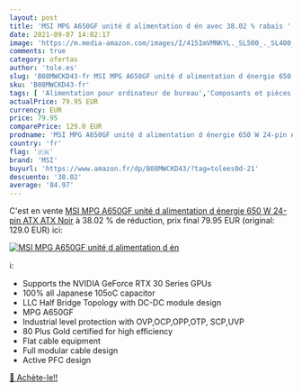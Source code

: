 ```yaml
---
layout: post
title: 'MSI MPG A650GF unité d alimentation d én avec 38.02 % rabais '
date: 2021-09-07 14:02:17
image: 'https://m.media-amazon.com/images/I/415ImVMNKYL._SL500_._SL400_.jpg'
comments: true
category: ofertas
author: 'tole.es'
slug: 'B08MWCKD43-fr MSI MPG A650GF unité d alimentation d énergie 650 W 24-pin...'
sku: 'B08MWCKD43-fr'
tags: [ 'Alimentation pour ordinateur de bureau','Composants et pièces de remplacement','Composants internes','Informatique','Mémoire','Mémoire externe','msi', ]
actualPrice: 79.95 EUR
currency: EUR
price: 79.95
comparePrice: 129.0 EUR
prodname: 'MSI MPG A650GF unité d alimentation d énergie 650 W 24-pin ATX ATX Noir'
country: 'fr'
flag: '🇫🇷'
brand: 'MSI'
buyurl: 'https://www.amazon.fr/dp/B08MWCKD43/?tag=tolees0d-21'
descuento: '38.02'
average: '84.97'
---
```


C'est en vente [MSI MPG A650GF unité d alimentation d énergie 650 W 24-pin ATX ATX Noir](https://www.amazon.fr/dp/B08MWCKD43/?tag=tolees0d-21)  à  38.02 % de réduction, prix final  79.95 EUR (original: 129.0 EUR) ici:

[![MSI MPG A650GF unité d alimentation d én](https://m.media-amazon.com/images/I/415ImVMNKYL._SL500_._SL400_.jpg)](https://www.amazon.fr/dp/B08MWCKD43/?tag=tolees0d-21)

ℹ️:

- Supports the NVIDIA GeForce RTX 30 Series GPUs
- 100% all Japanese 105oC capacitor
- LLC Half Bridge Topology with DC-DC module design
- MPG A650GF
- Industrial level protection with OVP,OCP,OPP,OTP, SCP,UVP
- 80 Plus Gold certified for high efficiency
- Flat cable equipment
- Full modular cable design
- Active PFC design

[🛒 Achète-le!!](https://www.amazon.fr/dp/B08MWCKD43/?tag=tolees0d-21)
